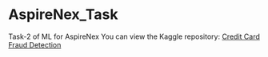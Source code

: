 # AspireNex_Task
Task-2 of ML for AspireNex
You can view the Kaggle repository: [Credit Card Fraud Detection](https://www.kaggle.com/code/virajb743/aspirenexcredit-card-fraud-detection)
